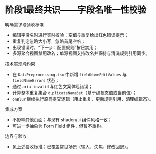 # 阶段1最终共识——字段名唯一性校验

明确需求与验收标准
- 编辑字段名时进行实时校验：空值与重复给出红色错误提示；
- 重复判定忽略大小写、忽略首尾空格；
- 出现错误时，“下一步：配置规则”按钮禁用；
- 多源聚合视图禁用改名；单源视图支持改名并保持与清洗规则引用同步。

技术实现与约束
- 在 `DataPreprocessing.tsx` 中新增 `fieldNameEditValues` 与 `fieldNameErrors` 状态；
- 通过 `aria-invalid` 与红色文案体现错误；
- 计算整体重复集合 `duplicateNameSet`（基于编辑态值或当前值）；
- `onBlur` 继续执行原有提交逻辑（阻止重复、更新规则引用、清理编辑态）。

集成方案
- 不影响其他页面；与现有 shadcn/ui 组件风格一致；
- 可进一步抽象为 Form Field 组件，但暂不重构。

边界与验收
- 见上述验收标准；已覆盖常见场景（输入、失焦、修改回退）。